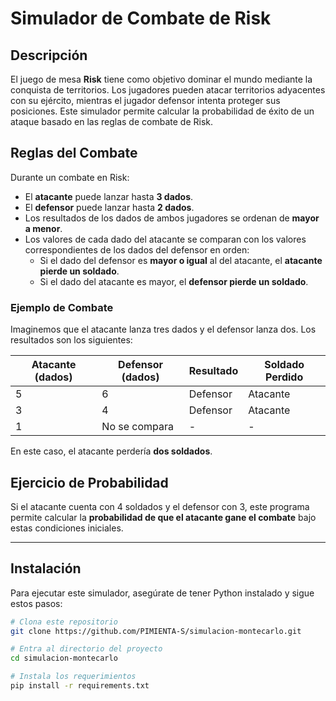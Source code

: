 
# Simulador de Combate de Risk

## Descripción
El juego de mesa **Risk** tiene como objetivo dominar el mundo mediante la conquista de territorios. Los jugadores pueden atacar territorios adyacentes con su ejército, mientras el jugador defensor intenta proteger sus posiciones. Este simulador permite calcular la probabilidad de éxito de un ataque basado en las reglas de combate de Risk.

## Reglas del Combate

Durante un combate en Risk:
- El **atacante** puede lanzar hasta **3 dados**.
- El **defensor** puede lanzar hasta **2 dados**.
- Los resultados de los dados de ambos jugadores se ordenan de **mayor a menor**.
- Los valores de cada dado del atacante se comparan con los valores correspondientes de los dados del defensor en orden:
  - Si el dado del defensor es **mayor o igual** al del atacante, el **atacante pierde un soldado**.
  - Si el dado del atacante es mayor, el **defensor pierde un soldado**.

### Ejemplo de Combate
Imaginemos que el atacante lanza tres dados y el defensor lanza dos. Los resultados son los siguientes:

| Atacante (dados) | Defensor (dados) | Resultado  | Soldado Perdido |
|------------------|------------------|------------|-----------------|
| 5                | 6                | Defensor   | Atacante        |
| 3                | 4                | Defensor   | Atacante        |
| 1                | No se compara    | -          | -               |

En este caso, el atacante perdería **dos soldados**.

## Ejercicio de Probabilidad

Si el atacante cuenta con 4 soldados y el defensor con 3, este programa permite calcular la **probabilidad de que el atacante gane el combate** bajo estas condiciones iniciales.

---

## Instalación

Para ejecutar este simulador, asegúrate de tener Python instalado y sigue estos pasos:

```bash
# Clona este repositorio
git clone https://github.com/PIMIENTA-S/simulacion-montecarlo.git

# Entra al directorio del proyecto
cd simulacion-montecarlo

# Instala los requerimientos
pip install -r requirements.txt
